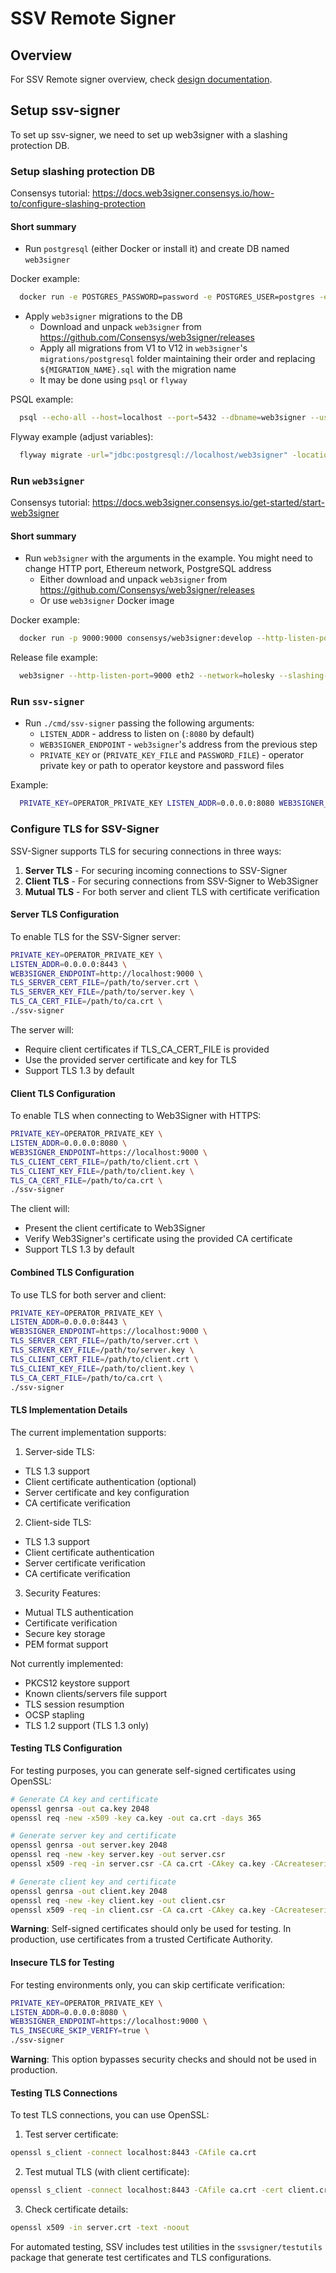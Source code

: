 # SSV Remote Signer

## Overview

For SSV Remote signer overview, check [design documentation](./DESIGN.md).

## Setup ssv-signer

To set up ssv-signer, we need to set up web3signer with a slashing protection DB.

### Setup slashing protection DB

Consensys tutorial: https://docs.web3signer.consensys.io/how-to/configure-slashing-protection

#### Short summary

- Run `postgresql` (either Docker or install it) and create DB named `web3signer`

Docker example:

```bash
  docker run -e POSTGRES_PASSWORD=password -e POSTGRES_USER=postgres -e POSTGRES_DB=web3signer -p 5432:5432 postgres
```

- Apply `web3signer` migrations to the DB
    - Download and unpack `web3signer` from https://github.com/Consensys/web3signer/releases
    - Apply all migrations from V1 to V12 in `web3signer`'s `migrations/postgresql` folder maintaining their order and
      replacing `${MIGRATION_NAME}.sql` with the migration name
    - It may be done using `psql` or `flyway`

PSQL example:

```bash
  psql --echo-all --host=localhost --port=5432 --dbname=web3signer --username=postgres -f ./web3signer/migrations/postgresql/V1_initial.sql
```

Flyway example (adjust variables):

```bash
  flyway migrate -url="jdbc:postgresql://localhost/web3signer" -locations="filesystem:/web3signer/migrations/postgresql"
```

### Run `web3signer`

Consensys tutorial: https://docs.web3signer.consensys.io/get-started/start-web3signer

#### Short summary

- Run `web3signer` with the arguments in the example. You might need to change HTTP port, Ethereum network, PostgreSQL
  address
    - Either download and unpack `web3signer` from https://github.com/Consensys/web3signer/releases
    - Or use `web3signer` Docker image

Docker example:

```bash
  docker run -p 9000:9000 consensys/web3signer:develop --http-listen-port=9000 eth2 --network=holesky --slashing-protection-db-url="jdbc:postgresql://${POSTGRES_HOST}/web3signer" --slashing-protection-db-username=postgres --slashing-protection-db-password=password --key-manager-api-enabled=true
```

Release file example:

```bash
  web3signer --http-listen-port=9000 eth2 --network=holesky --slashing-protection-db-url="jdbc:postgresql://${POSTGRES_HOST}/web3signer" --slashing-protection-db-username=postgres --slashing-protection-db-password=password --key-manager-api-enabled=true
```

### Run `ssv-signer`

- Run `./cmd/ssv-signer` passing the following arguments:
    - `LISTEN_ADDR` - address to listen on (`:8080` by default)
    - `WEB3SIGNER_ENDPOINT` - `web3signer`'s address from the previous step
    - `PRIVATE_KEY` or (`PRIVATE_KEY_FILE` and `PASSWORD_FILE`) - operator private key or path to operator keystore and
      password files

Example:

```bash
  PRIVATE_KEY=OPERATOR_PRIVATE_KEY LISTEN_ADDR=0.0.0.0:8080 WEB3SIGNER_ENDPOINT=http://localhost:9000 ./ssv-signer
```

### Configure TLS for SSV-Signer

SSV-Signer supports TLS for securing connections in three ways:

1. **Server TLS** - For securing incoming connections to SSV-Signer
2. **Client TLS** - For securing connections from SSV-Signer to Web3Signer
3. **Mutual TLS** - For both server and client TLS with certificate verification

#### Server TLS Configuration

To enable TLS for the SSV-Signer server:

```bash
PRIVATE_KEY=OPERATOR_PRIVATE_KEY \
LISTEN_ADDR=0.0.0.0:8443 \
WEB3SIGNER_ENDPOINT=http://localhost:9000 \
TLS_SERVER_CERT_FILE=/path/to/server.crt \
TLS_SERVER_KEY_FILE=/path/to/server.key \
TLS_CA_CERT_FILE=/path/to/ca.crt \
./ssv-signer
```

The server will:

- Require client certificates if TLS_CA_CERT_FILE is provided
- Use the provided server certificate and key for TLS
- Support TLS 1.3 by default

#### Client TLS Configuration

To enable TLS when connecting to Web3Signer with HTTPS:

```bash
PRIVATE_KEY=OPERATOR_PRIVATE_KEY \
LISTEN_ADDR=0.0.0.0:8080 \
WEB3SIGNER_ENDPOINT=https://localhost:9000 \
TLS_CLIENT_CERT_FILE=/path/to/client.crt \
TLS_CLIENT_KEY_FILE=/path/to/client.key \
TLS_CA_CERT_FILE=/path/to/ca.crt \
./ssv-signer
```

The client will:

- Present the client certificate to Web3Signer
- Verify Web3Signer's certificate using the provided CA certificate
- Support TLS 1.3 by default

#### Combined TLS Configuration

To use TLS for both server and client:

```bash
PRIVATE_KEY=OPERATOR_PRIVATE_KEY \
LISTEN_ADDR=0.0.0.0:8443 \
WEB3SIGNER_ENDPOINT=https://localhost:9000 \
TLS_SERVER_CERT_FILE=/path/to/server.crt \
TLS_SERVER_KEY_FILE=/path/to/server.key \
TLS_CLIENT_CERT_FILE=/path/to/client.crt \
TLS_CLIENT_KEY_FILE=/path/to/client.key \
TLS_CA_CERT_FILE=/path/to/ca.crt \
./ssv-signer
```

#### TLS Implementation Details

The current implementation supports:

1. Server-side TLS:

- TLS 1.3 support
- Client certificate authentication (optional)
- Server certificate and key configuration
- CA certificate verification

2. Client-side TLS:

- TLS 1.3 support
- Client certificate authentication
- Server certificate verification
- CA certificate verification

3. Security Features:

- Mutual TLS authentication
- Certificate verification
- Secure key storage
- PEM format support

Not currently implemented:

- PKCS12 keystore support
- Known clients/servers file support
- TLS session resumption
- OCSP stapling
- TLS 1.2 support (TLS 1.3 only)

#### Testing TLS Configuration

For testing purposes, you can generate self-signed certificates using OpenSSL:

```bash
# Generate CA key and certificate
openssl genrsa -out ca.key 2048
openssl req -new -x509 -key ca.key -out ca.crt -days 365

# Generate server key and certificate
openssl genrsa -out server.key 2048
openssl req -new -key server.key -out server.csr
openssl x509 -req -in server.csr -CA ca.crt -CAkey ca.key -CAcreateserial -out server.crt -days 365

# Generate client key and certificate
openssl genrsa -out client.key 2048
openssl req -new -key client.key -out client.csr
openssl x509 -req -in client.csr -CA ca.crt -CAkey ca.key -CAcreateserial -out client.crt -days 365
```

**Warning**: Self-signed certificates should only be used for testing. In production, use certificates from a trusted
Certificate Authority.

#### Insecure TLS for Testing

For testing environments only, you can skip certificate verification:

```bash
PRIVATE_KEY=OPERATOR_PRIVATE_KEY \
LISTEN_ADDR=0.0.0.0:8080 \
WEB3SIGNER_ENDPOINT=https://localhost:9000 \
TLS_INSECURE_SKIP_VERIFY=true \
./ssv-signer
```

**Warning**: This option bypasses security checks and should not be used in production.

#### Testing TLS Connections

To test TLS connections, you can use OpenSSL:

1. Test server certificate:

```bash
openssl s_client -connect localhost:8443 -CAfile ca.crt
```

2. Test mutual TLS (with client certificate):

```bash
openssl s_client -connect localhost:8443 -CAfile ca.crt -cert client.crt -key client.key
```

3. Check certificate details:

```bash
openssl x509 -in server.crt -text -noout
```

For automated testing, SSV includes test utilities in the `ssvsigner/testutils` package that generate test certificates
and TLS configurations.
